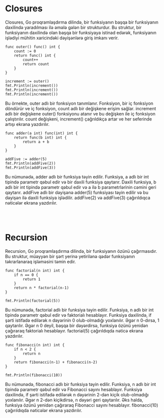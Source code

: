 # Closures

Closures, Go proqramlaşdırma dilində, bir funksiyanın başqa bir funksiyanın daxilində yaradılması ilə əmələ gələn bir strukturdur. Bu struktur, bir funksiyanın daxilində olan başqa bir funksiyaya istinad edərək, funksiyanın işlədiyi mühitin xaricindəki dəyişənlərə giriş imkanı verir.

```golang
func outer() func() int {
    count := 0
    return func() int {
        count++
        return count
    }
}

increment := outer()
fmt.Println(increment())
fmt.Println(increment())
fmt.Println(increment())
````

Bu örnekte, outer adlı bir fonksiyon tanımlanır. Fonksiyon, bir iç fonksiyon döndürür ve iç fonksiyon, count adlı bir değişkene erişim sağlar. increment adlı bir değişkene outer() fonksiyonu atanır ve bu değişken ile iç fonksiyon çalıştırılır. count değişkeni, increment() çağrıldıkça artar ve her seferinde artışı ekrana yazdırılır.

```golang
func adder(a int) func(int) int {
    return func(b int) int {
        return a + b
    }
}

addFive := adder(5)
fmt.Println(addFive(2))
fmt.Println(addFive(3))
```

Bu nümunədə, adder adlı bir funksiya təyin edilir. Funksiya, a adlı bir int tipində parametr qəbul edir və bir daxili funksiya qaytarır. Daxili funksiya, b adlı bir int tipində parametr qəbul edir və a ilə b parametrlərinin cəmini geri qaytarır. addFive adlı bir dəyişənə adder(5) funksiyası təyin edilir və bu dəyişən ilə daxili funksiya işlədilir. addFive(2) və addFive(3) çağırıldıqca nəticələr ekrana yazdırılır.


<br><br>

# Recursion

Recursion, Go proqramlaşdırma dilində, bir funksiyanın özünü çağırmasıdır. Bu struktur, müəyyən bir şərt yerinə yetirilənə qədər funksiyanın təkrarlanaraq işləməsini təmin edir.

```golang
func factorial(n int) int {
    if n == 0 {
        return 1
    }
    return n * factorial(n-1)
}

fmt.Println(factorial(5))
```

Bu nümunədə, factorial adlı bir funksiya təyin edilir. Funksiya, n adlı bir int tipində parametr qəbul edir və faktorialı hesablayır. Funksiya daxilində, if şərti istifadə edilərək n dəyərinin 0 olub-olmadığı yoxlanılır. Əgər n 0-dırsa, 1 qaytarılır. Əgər n 0 deyil, başqa bir dəyərdirsə, funksiya özünü yenidən çağıraraq faktorialı hesablayır. factorial(5) çağırıldıqda nəticə ekrana yazdırılır.

```golang
func fibonacci(n int) int {
    if n < 2 {
        return n
    }
    return fibonacci(n-1) + fibonacci(n-2)
}

fmt.Println(fibonacci(10))
```

Bu nümunədə, fibonacci adlı bir funksiya təyin edilir. Funksiya, n adlı bir int tipində parametr qəbul edir və Fibonacci sayını hesablayır. Funksiya daxilində, if şərti istifadə edilərək n dəyərinin 2-dən kiçik olub-olmadığı yoxlanılır. Əgər n 2-dən kiçikdirsə, n dəyəri geri qaytarılır. Əks halda, funksiya özünü yenidən çağıraraq Fibonacci sayını hesablayır. fibonacci(10) çağırıldıqda nəticələr ekrana yazdırılır.



<br><br>
